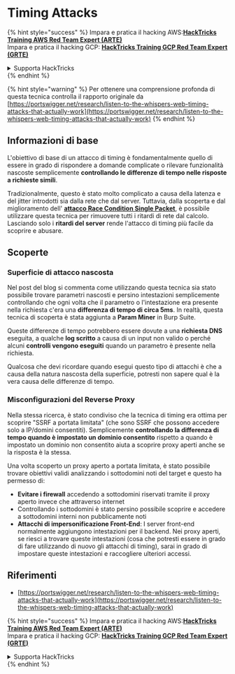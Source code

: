 # Timing Attacks

{% hint style="success" %}
Impara e pratica il hacking AWS:<img src="../.gitbook/assets/arte.png" alt="" data-size="line">[**HackTricks Training AWS Red Team Expert (ARTE)**](https://training.hacktricks.xyz/courses/arte)<img src="../.gitbook/assets/arte.png" alt="" data-size="line">\
Impara e pratica il hacking GCP: <img src="../.gitbook/assets/grte.png" alt="" data-size="line">[**HackTricks Training GCP Red Team Expert (GRTE)**<img src="../.gitbook/assets/grte.png" alt="" data-size="line">](https://training.hacktricks.xyz/courses/grte)

<details>

<summary>Supporta HackTricks</summary>

* Controlla i [**piani di abbonamento**](https://github.com/sponsors/carlospolop)!
* **Unisciti al** 💬 [**gruppo Discord**](https://discord.gg/hRep4RUj7f) o al [**gruppo telegram**](https://t.me/peass) o **seguici** su **Twitter** 🐦 [**@hacktricks\_live**](https://twitter.com/hacktricks\_live)**.**
* **Condividi trucchi di hacking inviando PR ai** [**HackTricks**](https://github.com/carlospolop/hacktricks) e [**HackTricks Cloud**](https://github.com/carlospolop/hacktricks-cloud) repos su github.

</details>
{% endhint %}

{% hint style="warning" %}
Per ottenere una comprensione profonda di questa tecnica controlla il rapporto originale da [https://portswigger.net/research/listen-to-the-whispers-web-timing-attacks-that-actually-work](https://portswigger.net/research/listen-to-the-whispers-web-timing-attacks-that-actually-work)
{% endhint %}

## Informazioni di base

L'obiettivo di base di un attacco di timing è fondamentalmente quello di essere in grado di rispondere a domande complicate o rilevare funzionalità nascoste semplicemente **controllando le differenze di tempo nelle risposte a richieste simili**.

Tradizionalmente, questo è stato molto complicato a causa della latenza e del jitter introdotti sia dalla rete che dal server. Tuttavia, dalla scoperta e dal miglioramento dell' [**attacco Race Condition Single Packet**](race-condition.md#http-2-single-packet-attack-vs.-http-1.1-last-byte-synchronization), è possibile utilizzare questa tecnica per rimuovere tutti i ritardi di rete dal calcolo.\
Lasciando solo i **ritardi del server** rende l'attacco di timing più facile da scoprire e abusare.

## Scoperte

### Superficie di attacco nascosta

Nel post del blog si commenta come utilizzando questa tecnica sia stato possibile trovare parametri nascosti e persino intestazioni semplicemente controllando che ogni volta che il parametro o l'intestazione era presente nella richiesta c'era una **differenza di tempo di circa 5ms**. In realtà, questa tecnica di scoperta è stata aggiunta a **Param Miner** in Burp Suite.

Queste differenze di tempo potrebbero essere dovute a una **richiesta DNS** eseguita, a qualche **log scritto** a causa di un input non valido o perché alcuni **controlli vengono eseguiti** quando un parametro è presente nella richiesta.

Qualcosa che devi ricordare quando esegui questo tipo di attacchi è che a causa della natura nascosta della superficie, potresti non sapere qual è la vera causa delle differenze di tempo.

### Misconfigurazioni del Reverse Proxy

Nella stessa ricerca, è stato condiviso che la tecnica di timing era ottima per scoprire "SSRF a portata limitata" (che sono SSRF che possono accedere solo a IP/domini consentiti). Semplicemente **controllando la differenza di tempo quando è impostato un dominio consentito** rispetto a quando è impostato un dominio non consentito aiuta a scoprire proxy aperti anche se la risposta è la stessa.

Una volta scoperto un proxy aperto a portata limitata, è stato possibile trovare obiettivi validi analizzando i sottodomini noti del target e questo ha permesso di:

* **Evitare i firewall** accedendo a sottodomini riservati tramite il proxy aperto invece che attraverso internet
* Controllando i sottodomini è stato persino possibile scoprire e accedere a sottodomini interni non pubblicamente noti
* **Attacchi di impersonificazione Front-End**: I server front-end normalmente aggiungono intestazioni per il backend. Nei proxy aperti, se riesci a trovare queste intestazioni (cosa che potresti essere in grado di fare utilizzando di nuovo gli attacchi di timing), sarai in grado di impostare queste intestazioni e raccogliere ulteriori accessi.

## Riferimenti

* [https://portswigger.net/research/listen-to-the-whispers-web-timing-attacks-that-actually-work](https://portswigger.net/research/listen-to-the-whispers-web-timing-attacks-that-actually-work)

{% hint style="success" %}
Impara e pratica il hacking AWS:<img src="../.gitbook/assets/arte.png" alt="" data-size="line">[**HackTricks Training AWS Red Team Expert (ARTE)**](https://training.hacktricks.xyz/courses/arte)<img src="../.gitbook/assets/arte.png" alt="" data-size="line">\
Impara e pratica il hacking GCP: <img src="../.gitbook/assets/grte.png" alt="" data-size="line">[**HackTricks Training GCP Red Team Expert (GRTE)**<img src="../.gitbook/assets/grte.png" alt="" data-size="line">](https://training.hacktricks.xyz/courses/grte)

<details>

<summary>Supporta HackTricks</summary>

* Controlla i [**piani di abbonamento**](https://github.com/sponsors/carlospolop)!
* **Unisciti al** 💬 [**gruppo Discord**](https://discord.gg/hRep4RUj7f) o al [**gruppo telegram**](https://t.me/peass) o **seguici** su **Twitter** 🐦 [**@hacktricks\_live**](https://twitter.com/hacktricks\_live)**.**
* **Condividi trucchi di hacking inviando PR ai** [**HackTricks**](https://github.com/carlospolop/hacktricks) e [**HackTricks Cloud**](https://github.com/carlospolop/hacktricks-cloud) repos su github.

</details>
{% endhint %}
